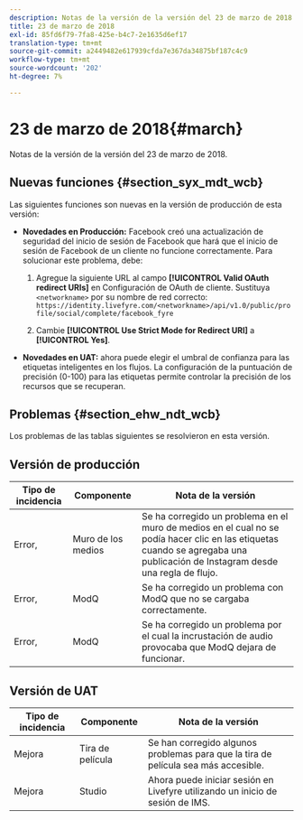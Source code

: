 ```yaml
---
description: Notas de la versión de la versión del 23 de marzo de 2018.
title: 23 de marzo de 2018
exl-id: 85fd6f79-7fa8-425e-b4c7-2e1635d6ef17
translation-type: tm+mt
source-git-commit: a2449482e617939cfda7e367da34875bf187c4c9
workflow-type: tm+mt
source-wordcount: '202'
ht-degree: 7%

---
```


# 23 de marzo de 2018{#march}

Notas de la versión de la versión del 23 de marzo de 2018.

## Nuevas funciones {#section_syx_mdt_wcb}

Las siguientes funciones son nuevas en la versión de producción de esta versión:

* **Novedades en Producción:** Facebook creó una actualización de seguridad del inicio de sesión de Facebook que hará que el inicio de sesión de Facebook de un cliente no funcione correctamente. Para solucionar este problema, debe:

   1. Agregue la siguiente URL al campo **[!UICONTROL Valid OAuth redirect URIs]** en Configuración de OAuth de cliente. Sustituya `<networkname>` por su nombre de red correcto:
      `https://identity.livefyre.com/<networkname>/api/v1.0/public/profile/social/complete/facebook_fyre`

   1. Cambie **[!UICONTROL Use Strict Mode for Redirect URI]** a **[!UICONTROL Yes]**.

* **Novedades en UAT:**  ahora puede elegir el umbral de confianza para las etiquetas inteligentes en los flujos. La configuración de la puntuación de precisión (0-100) para las etiquetas permite controlar la precisión de los recursos que se recuperan.

## Problemas {#section_ehw_ndt_wcb}

Los problemas de las tablas siguientes se resolvieron en esta versión.

## Versión de producción

| **Tipo de incidencia** | **Componente** | **Nota de la versión** |
|---|---|---|
| Error, | Muro de los medios | Se ha corregido un problema en el muro de medios en el cual no se podía hacer clic en las etiquetas cuando se agregaba una publicación de Instagram desde una regla de flujo. |
| Error, | ModQ | Se ha corregido un problema con ModQ que no se cargaba correctamente. |
| Error, | ModQ | Se ha corregido un problema por el cual la incrustación de audio provocaba que ModQ dejara de funcionar. |

## Versión de UAT

| **Tipo de incidencia** | **Componente** | **Nota de la versión** |
|---|---|---|
| Mejora | Tira de película | Se han corregido algunos problemas para que la tira de película sea más accesible. |
| Mejora | Studio | Ahora puede iniciar sesión en Livefyre utilizando un inicio de sesión de IMS. |

